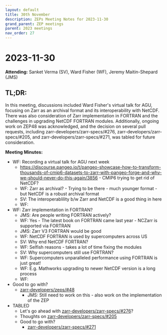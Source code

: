 ```yaml
---
layout: default
title: 30th November
description: ZEPs Meeting Notes for 2023-11-30
grand_parent: ZEP meetings
parent: 2023 meetings
nav_order: 27
---
```


# 2023-11-30

**Attending:** Sanket Verma (SV), Ward Fisher (WF), Jeremy Maitin-Shepard (JMS)

## TL;DR:

In this meeting, discussions included Ward Fisher's virtual talk for AGU, focusing on Zarr as an archival format and its interoperability with NetCDF. There was also consideration of Zarr implementation in FORTRAN and the challenges in upgrading NetCDF FORTRAN modules. Additionally, ongoing work on ZEP48 was acknowledged, and the decision on several pull requests, including zarr-developers/zarr-specs/#276, zarr-developers/zarr-specs/#205, and zarr-developers/zarr-specs/#271, was tabled for future consideration.

**Meeting Minutes:**

- WF: Recording a virtual talk for AGU next week
    - <https://discourse.pangeo.io/t/pangeo-showcase-how-to-transform-thousands-of-cmip6-datasets-to-zarr-with-pangeo-forge-and-why-we-should-never-do-this-again/3856> - CMIP6 trying to get rid of NetCDF?
    - WF: Zarr as archival? - Trying to be there - much younger format - but NetCDF is a robust archival format
    - SV: The interoperablility b/w Zarr and NetCDF is a good thing in here
    - WF: 
- WF: Zarr implementation in FORTRAN?
    - JMS: Are people writing FORTRAN actively?
    - WF: Yes - The latest book on FORTRAN came last year - NCZarr is supported via FORTRAN
    - JMS: Zarr V3 FORTRAN would be good
    - WF: NetCDF FORTRAN is used by supercomputers across US
    - SV: Why end NetCDF FORTRAN?
    - WF: Selfish reasons - takes a lot of time fixing the modules
    - SV: Why supercomputers still use FORTRAN?
    - WF: Supercomputers unparalleled performance using FORTRAN is just great!
    - WF: E.g. Mathworks upgrading to newer NetCDF version is a long process
    - WF: 
- Good to go with? 
    - [zarr-developers/zeps/#48](https://github.com/zarr-developers/zeps/pull/48)
        - JMS: Still need to work on this - also work on the implementation of the ZEP
- TABLED
    - Let's go ahead with [zarr-developers/zarr-specs/#276](https://github.com/zarr-developers/zarr-specs/pull/276)?
    - Thoughts on [zarr-developers/zarr-specs/#205](https://github.com/zarr-developers/zarr-specs/pull/205)
    - Good to go with? 
        - [zarr-developers/zarr-specs/#271](https://github.com/zarr-developers/zarr-specs/pull/271)
